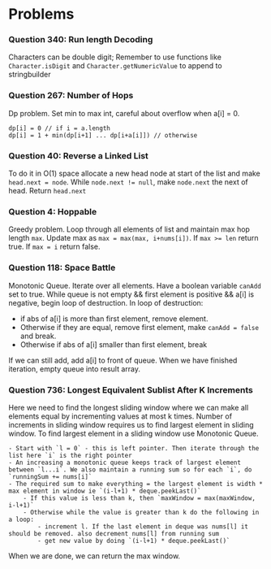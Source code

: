 # Problems

### Question 340: Run length Decoding

Characters can be double digit; Remember to use functions like `Character.isDigit` and `Character.getNumericValue` to append to stringbuilder

### Question 267: Number of Hops
Dp problem. Set min to max int, careful about overflow when a[i] = 0.
```
dp[i] = 0 // if i = a.length
dp[i] = 1 + min(dp[i+1] ... dp[i+a[i]]) // otherwise
```

### Question 40: Reverse a Linked List
To do it in O(1) space allocate a new head node at start of the list and make `head.next = node`. While `node.next != null`, make `node.next` the next of head. Return `head.next`

### Question 4: Hoppable
Greedy problem. Loop through all elements of list and maintain max hop length `max`. Update max as `max = max(max, i+nums[i])`. If `max >= len` return true. If `max = i` return false.

### Question 118: Space Battle
Monotonic Queue. Iterate over all elements. Have a boolean variable `canAdd` set to true. While queue is not empty && first element is positive && a[i] is negative, begin loop of destruction. In loop of destruction: 
    
- if abs of a[i] is more than first element, remove element. 
- Otherwise if they are equal, remove first element, make `canAdd = false` and break. 
- Otherwise if abs of a[i] smaller than first element, break
 
If we can still add, add a[i] to front of queue. When we have finished iteration, empty queue into result array.

### Question 736: Longest Equivalent Sublist After K Increments
Here we need to find the longest sliding window where we can make all elements equal by incrementing values at most k times. Number of increments in sliding window requires us to find largest element in sliding window. To find largest element in a sliding window use Monotonic Queue.

    - Start with `l = 0` - this is left pointer. Then iterate through the list here `i` is the right pointer
    - An increasing a monotonic queue keeps track of largest element between `l...i`. We also maintain a running sum so for each `i`, do `runningSum += nums[i]`
    - The required sum to make everything = the largest element is width * max element in window ie `(i-l+1) * deque.peekLast()`
        - If this value is less than k, then `maxWindow = max(maxWindow, i-l+1)`
        - Otherwise while the value is greater than k do the following in a loop:
            - increment l. If the last element in deque was nums[l] it should be removed. also decrement nums[l] from running sum
            - get new value by doing `(i-l+1) * deque.peekLast()`
When we are done, we can return the max window.
